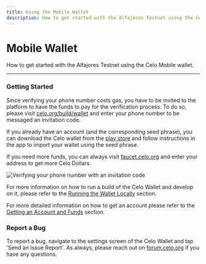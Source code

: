 ```yaml
---
title: Using the Mobile Wallet
description: How to get started with the Alfajores Testnet using the Celo Mobile wallet.
---
```


# Mobile Wallet

How to get started with the Alfajores Testnet using the Celo Mobile wallet.

---

### Getting Started

Since verifying your phone number costs gas, you have to be invited to the platform to have the funds to pay for the verification process. To do so, please visit [celo.org/build/wallet](https://celo.org/build/wallet) and enter your phone number to be messaged an invitation code.

If you already have an account \(and the corresponding seed phrase\), you can download the Celo wallet from the [play store](https://play.google.com/store/apps/details?id=org.celo.mobile.alfajores) and follow instructions in the app to import your wallet using the seed phrase.

If you need more funds, you can always visit [faucet.celo.org](https://faucet.celo.org) and enter your address to get more Celo Dollars.

![Verifying your phone number with an invitation code](https://storage.googleapis.com/celo-website/docs/celo-onboarding.gif)

For more information on how to run a build of the Celo Wallet and develop on it, please refer to the [Running the Wallet Locally](/wallet/celo-wallet/functionality) section.

For more detailed information on how to get an account please refer to the [Getting an Account and Funds](/wallet/faucet-testnet) section.

### Report a Bug

To report a bug, navigate to the settings screen of the Celo Wallet and tap 'Send an Issue Report'. As always, please reach out on [forum.celo.org](https://forum.celo.org) if you have any questions.
